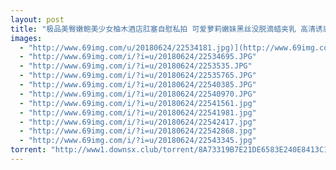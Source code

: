 ```yaml
---
layout: post
title: "极品美臀嫩鲍美少女柚木酒店肛塞自慰私拍 可爱萝莉嫩妹黑丝没脱滴蜡夹乳 高清诱惑私拍55P 高清1080P诱惑版"
images:
  - "http://www.69img.com/u/20180624/22534181.jpg)](http://www.69img.com/i/?i=u/20180624/22534181.jpg"
  - "http://www.69img.com/i/?i=u/20180624/22534695.JPG"
  - "http://www.69img.com/i/?i=u/20180624/2253535.JPG"
  - "http://www.69img.com/i/?i=u/20180624/22535765.JPG"
  - "http://www.69img.com/i/?i=u/20180624/22540385.JPG"
  - "http://www.69img.com/i/?i=u/20180624/22540970.JPG"
  - "http://www.69img.com/i/?i=u/20180624/22541561.jpg"
  - "http://www.69img.com/i/?i=u/20180624/22541981.jpg"
  - "http://www.69img.com/i/?i=u/20180624/22542417.jpg"
  - "http://www.69img.com/i/?i=u/20180624/22542868.jpg"
  - "http://www.69img.com/i/?i=u/20180624/22543345.jpg"
torrent: "http://www1.downsx.club/torrent/8A73319B7E21DE6583E240E8413C179E6553C60A"
---
```

